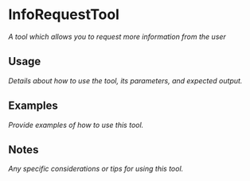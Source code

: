 ﻿# InfoRequestTool

*A tool which allows you to request more information from the user*

## Usage

*Details about how to use the tool, its parameters, and expected output.*

## Examples

*Provide examples of how to use this tool.*

## Notes

*Any specific considerations or tips for using this tool.*